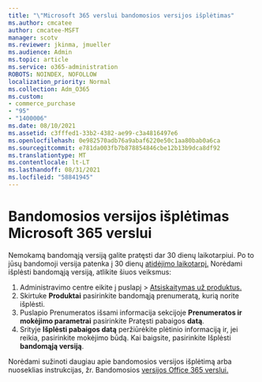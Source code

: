 ```yaml
---
title: "\"Microsoft 365 verslui bandomosios versijos išplėtimas"
ms.author: cmcatee
author: cmcatee-MSFT
manager: scotv
ms.reviewer: jkinma, jmueller
ms.audience: Admin
ms.topic: article
ms.service: o365-administration
ROBOTS: NOINDEX, NOFOLLOW
localization_priority: Normal
ms.collection: Adm_O365
ms.custom:
- commerce_purchase
- "95"
- "1400006"
ms.date: 08/10/2021
ms.assetid: c3fffed1-33b2-4382-ae99-c3a4816497e6
ms.openlocfilehash: 0e982570adb76a9abaf6220e50c1aa80bab0a6ca
ms.sourcegitcommit: e781da003fb7b878854846cbe12b13b9dca8df92
ms.translationtype: MT
ms.contentlocale: lt-LT
ms.lasthandoff: 08/31/2021
ms.locfileid: "58841945"
---
```

# <a name="extend-your-trial-for-microsoft-365-for-business"></a>Bandomosios versijos išplėtimas Microsoft 365 verslui

Nemokamą bandomąją versiją galite pratęsti dar 30 dienų laikotarpiui. Po to jūsų bandomoji versija patenka į 30 dienų [atidėjimo laikotarpį.](https://docs.microsoft.com/alchemyinsights/grace-period-for-microsoft-365-free-trial) Norėdami išplėsti bandomąją versiją, atlikite šiuos veiksmus:
  
1. Administravimo centre eikite į  puslapį \> [Atsiskaitymas už produktus.](https://go.microsoft.com/fwlink/p/?linkid=842054)
2. Skirtuke **Produktai** pasirinkite bandomąją prenumeratą, kurią norite išplėsti.
3. Puslapio Prenumeratos išsami informacija sekcijoje **Prenumeratos ir mokėjimo parametrai** pasirinkite Pratęsti pabaigos **datą**.
4. Srityje **Išplėsti pabaigos datą** peržiūrėkite plėtinio informaciją ir, jei reikia, pasirinkite mokėjimo būdą. Kai baigsite, pasirinkite Išplėsti **bandomąją versiją**.

Norėdami sužinoti daugiau apie bandomosios versijos išplėtimą arba nuoseklias instrukcijas, žr. Bandomosios [versijos Office 365 verslui.](https://docs.microsoft.com/microsoft-365/commerce/extend-your-trial)